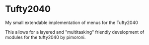 # Tufty2040
My small extendable implementation of menus for the Tufty2040 

This allows for a layered and "multitasking" friendly development of modules for the tufty2040 by pimoroni.
